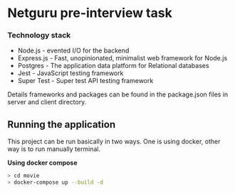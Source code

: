 # Netguru pre-interview task


### Technology stack

- Node.js - evented I/O for the backend
- Express.js - Fast, unopinionated, minimalist web framework for Node.js
- Postgres - The application data platform for Relational databases
- Jest - JavaScript testing framework
- Super Test - Super test API testing framework

Details frameworks and packages can be found in the package.json files in server and client directory.

## Running the application

This project can be run basically in two ways. One is using docker, other way is to run manually terminal.

**Using docker compose**
```sh
> cd movie
> docker-compose up --build -d 
```